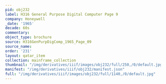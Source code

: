 ```yaml
---
pid: obj232
label: H316 General Purpose Digital Computer Page 9
company: Honeywell
_date: '1965'
decade: 60s
commentary:
object_type: brochure
source: H316GenPurpDigComp_1965_Page_09
source_name:
order: '231'
layout: qatar_item
collection: mainframe_collection
thumbnail: "/img/derivatives/iiif/images/obj232/full/250,/0/default.jpg"
manifest: "/img/derivatives/iiif/obj232/manifest.json"
full: "/img/derivatives/iiif/images/obj232/full/1140,/0/default.jpg"
---
```

